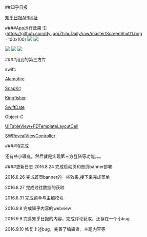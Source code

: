 ##知乎日报

[知乎日报API地址](https://github.com/izzyleung/ZhihuDailyPurify/wiki/%E7%9F%A5%E4%B9%8E%E6%97%A5%E6%8A%A5-API-%E5%88%86%E6%9E%90) 

####App运行效果
![](https://github.com/dyljqq/ZhihuDaily/raw/master/ScreenShot/1.png =100x100) ![](https://github.com/dyljqq/ZhihuDaily/raw/master/ScreenShot/2.png) ![](https://github.com/dyljqq/ZhihuDaily/raw/master/ScreenShot/3.png) 

![](https://github.com/dyljqq/ZhihuDaily/raw/master/ScreenShot/4.png) ![](https://github.com/dyljqq/ZhihuDaily/raw/master/ScreenShot/5.png) ![](https://github.com/dyljqq/ZhihuDaily/raw/master/ScreenShot/6.png)


####用到的第三方库

swift:

[Alamofire](https://github.com/Alamofire/Alamofire) 

[SnapKit](https://github.com/SnapKit/SnapKit)

[Kingfisher](https://github.com/onevcat/Kingfisher)

[SwiftDate](https://github.com/malcommac/SwiftDate)

Object-C

[UITableView+FDTemplateLayoutCell](https://github.com/forkingdog/UITableView-FDTemplateLayoutCell)

[SWRevealViewController](https://github.com/John-Lluch/SWRevealViewController)

####待完成

还有些小瑕疵，然后就是实现第三方登陆等功能。。。


####更新日志
2016.8.24 完成启动页和首页banner部署

2016.8.26 完成首页banner的一些效果,接下来完成菜单

2016.8.27 完成过往数据的获取

2016.8.31 完成菜单与主编模块

2016.9.8 完成知乎内容的webview

2016.9.9 完善知乎日报的内容，完成评论获取，还存在一个小bug

2016.9.10 修复上述bug，完善了编辑者，主题内容等